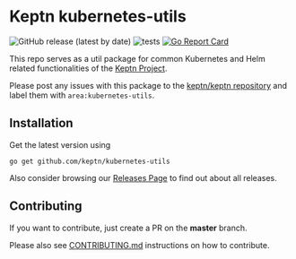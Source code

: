 # Keptn kubernetes-utils
![GitHub release (latest by date)](https://img.shields.io/github/v/release/keptn/kubernetes-utils)
![tests](https://github.com/keptn/kubernetes-utils/workflows/tests/badge.svg)
[![Go Report Card](https://goreportcard.com/badge/github.com/keptn/kubernetes-utils)](https://goreportcard.com/report/github.com/keptn/kubernetes-utils)

This repo serves as a util package for common Kubernetes and Helm related functionalities of the [Keptn Project](https://github.com/keptn).

Please post any issues with this package to the [keptn/keptn repository](https://github.com/keptn/keptn/issues) and label them with `area:kubernetes-utils`.

## Installation

Get the latest version using
```console
go get github.com/keptn/kubernetes-utils
```
Also consider browsing our [Releases Page](https://github.com/keptn/kubernetes-utils/releases) to find out about all releases.


## Contributing

If you want to contribute, just create a PR on the **master** branch.

Please also see [CONTRIBUTING.md](CONTRIBUTING.md) instructions on how to contribute.
